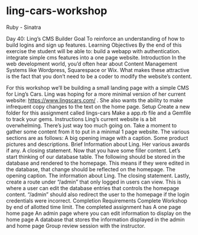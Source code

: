 # ling-cars-workshop
Ruby - Sinatra 

Day 40: 
Ling’s CMS Builder
Goal
To reinforce an understanding of how to build logins and sign up features.
Learning Objectives
By the end of this exercise the student will be able to:
build a webapp with authentication.
integrate simple cms features into a one page website. 
Introduction
In the web development world, you’d often hear about Content Management Systems like Wordpress, Squarespace or Wix. What makes these attractive is the fact that you don’t need to be a coder to modify the website’s content. 

For this workshop we’ll be building a small landing page with a simple CMS for Ling’s Cars. Ling was hoping for a more minimal version of her current website: https://www.lingscars.com/ . She also wants the ability to make infrequent copy changes to the text on the home page. 
Setup
Create a new folder for this assignment called lings-cars
Make a app.rb file and a Gemfile to track your gems.
Instructions
Ling’s current website is a bit overwhelming. There’s just way too much going on. Take a moment to gather some content from it to put in a minimal 1 page website. The various sections are as follows: 
A big opening image with a caption. 
Some product pictures and descriptions. 
Brief Information about Ling. 
Her various awards if any.
A closing statement.
Now that you have some filler content. Let’s start thinking of our database table. The following should be stored in the database and rendered to the homepage. This means if they were edited in the database, that change should be reflected on the homepage. 
The opening caption.
The information about Ling. 
The closing statement. 
Lastly, create a route under “/admin” that only logged in users can view. This is where a user can edit the database entries that controls the homepage content. “/admin” should also redirect the user to the homepage if the login credentials were incorrect. 
Completion Requirements
Complete Workshop by end of allotted time limit.
The completed assignment has
A one page home page
An admin page where you can edit information to display on the home page
A database that stores the information displayed in the  admin and home page
Group review session with the instructor. 
